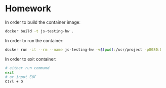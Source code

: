 # Homework

In order to build the container image:
```bash
docker build -t js-testing-hw .
```

In order to run the container:
```bash
docker run -it --rm --name js-testing-hw -v$(pwd):/usr/project -p8080:8080 js-testing-hw
```

In order to exit container:
```bash
# either run command
exit
# or input EOF
Ctrl + D
```
